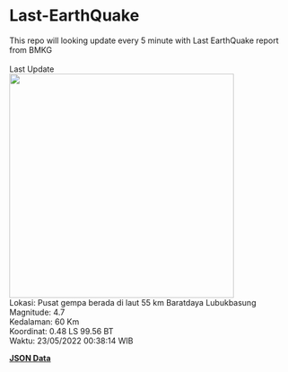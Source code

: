 # Last-EarthQuake
This repo will looking update every 5 minute with Last EarthQuake report from BMKG
<br>
<br>
Last Update
<br>
<img src="https://ews.bmkg.go.id/TEWS/data/20220523003814.mmi.jpg" width="400"/>
<br>
Lokasi: Pusat gempa berada di laut 55 km Baratdaya Lubukbasung <br>
Magnitude: 4.7 <br>
Kedalaman: 60 Km <br>
Koordinat: 0.48 LS 99.56 BT <br>
Waktu: 23/05/2022 00:38:14 WIB <br>

<a href="./data/data.json">**JSON Data**</a>

